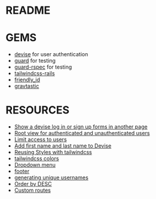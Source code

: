 # README

# GEMS
- [devise](https://github.com/heartcombo/devise) for user authentication
- [guard](https://github.com/guard/guard) for testing
- [guard-rspec](https://github.com/guard/guard-rspec) for testing
- [tailwindcss-rails]()
- [friendly_id](https://github.com/norman/friendly_id)
- [gravtastic](https://github.com/chrislloyd/gravtastic)

# RESOURCES
- [Show a devise log in or sign up forms in another page](https://pablofernandez.tech/2016/04/26/show-a-devise-log-in-or-sign-up-forms-in-another-page/)
- [Root view for authenticated and unauthenticated users](https://stackoverflow.com/questions/43429845/how-to-have-root-view-when-user-is-not-logged-in-rails)
- [Limit access to users](https://stackoverflow.com/questions/43433717/how-to-structure-authenticated-routes-when-using-devise)
- [Add first name and last name to Devise](https://github.com/raymart-evangelista/rails_private_events)
- [Reusing Styles with tailwindcss](https://tailwindcss.com/docs/reusing-styles#extracting-classes-with-apply)
- [tailwindcss colors](https://tailwindcss.com/docs/customizing-colors)
- [Dropdown menu](https://www.youtube.com/watch?v=TQFW3AtrDw4)
- [footer](https://flowbite.com/docs/components/footer/)
- [generating unique usernames](https://stackoverflow.com/questions/9905418/generate-unique-username-omniauth-devise)
- [Order by DESC](https://www.chrisjmendez.com/2016/12/31/rails-order-by-desc/)
- [Custom routes](https://stackoverflow.com/questions/42464328/how-to-add-a-single-custom-route-in-rails)